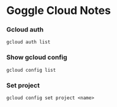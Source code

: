 # Goggle Cloud Notes

### Gcloud auth
```
gcloud auth list
```

### Show gcloud config
```
gcloud config list
```

### Set project
```
gcloud config set project <name>
```

